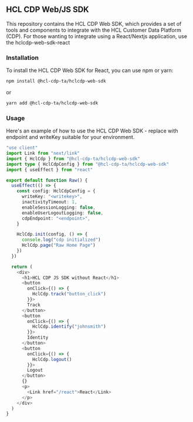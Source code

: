 ## HCL CDP Web/JS SDK

This repository contains the HCL CDP Web SDK, which provides a set of tools and components to integrate with the HCL Customer Data Platform (CDP). For those wanting to integrate using a React/Nextjs application, use the hclcdp-web-sdk-react

### Installation

To install the HCL CDP Web SDK for React, you can use npm or yarn:

```bash
npm install @hcl-cdp-ta/hclcdp-web-sdk
```

or

```bash
yarn add @hcl-cdp-ta/hclcdp-web-sdk
```

### Usage

Here's an example of how to use the HCL CDP Web SDK - replace with endpoint and writeKey suitable for your environment.

```typescript
"use client"
import Link from "next/link"
import { HclCdp } from "@hcl-cdp-ta/hclcdp-web-sdk"
import type { HclCdpConfig } from "@hcl-cdp-ta/hclcdp-web-sdk"
import { useEffect } from "react"

export default function Raw() {
  useEffect(() => {
    const config: HclCdpConfig = {
      writeKey: "<writekey>",
      inactivityTimeout: 1,
      enableSessionLogging: false,
      enableUserLogoutLogging: false,
      cdpEndpoint: "<endpoint>",
    }

    HclCdp.init(config, () => {
      console.log("cdp initialized")
      HclCdp.page("Raw Home Page")
    })
  })

  return (
    <div>
      <h1>HCL CDP JS SDK without React</h1>
      <button
        onClick={() => {
          HclCdp.track("button_click")
        }}>
        Track
      </button>
      <button
        onClick={() => {
          HclCdp.identify("johnsmith")
        }}>
        Identity
      </button>
      <button
        onClick={() => {
          HclCdp.logout()
        }}>
        Logout
      </button>
      {}
      <p>
        <Link href="/react">React</Link>
      </p>
    </div>
  )
}
```
